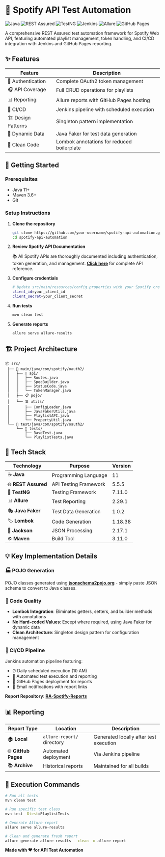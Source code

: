 # 🎵 Spotify API Test Automation

![Java](https://img.shields.io/badge/Java-11-orange?style=flat-square&logo=java)
![REST Assured](https://img.shields.io/badge/REST%20Assured-5.5.5-green?style=flat-square)
![TestNG](https://img.shields.io/badge/TestNG-7.11.0-blue?style=flat-square)
![Jenkins](https://img.shields.io/badge/Jenkins-CI%2FCD-blue?style=flat-square&logo=jenkins)
![Allure](https://img.shields.io/badge/Allure-Reports-yellow?style=flat-square)
![GitHub Pages](https://img.shields.io/badge/GitHub%20Pages-Hosting-purple?style=flat-square&logo=github)

A comprehensive REST Assured test automation framework for Spotify Web API, featuring automated playlist management, token handling, and CI/CD integration with Jenkins and GitHub Pages reporting.

## ✨ Features

| Feature | Description |
|---------|-------------|
| 🔐 Authentication | Complete OAuth2 token management |
| 🎧 API Coverage | Full CRUD operations for playlists |
| 📊 Reporting | Allure reports with GitHub Pages hosting |
| 🚀 CI/CD | Jenkins pipeline with scheduled execution |
| 🏗️ Design Patterns | Singleton pattern implementation |
| 🎲 Dynamic Data | Java Faker for test data generation |
| 🧹 Clean Code | Lombok annotations for reduced boilerplate |

## 🚀 Getting Started

### Prerequisites
- Java 11+
- Maven 3.6+
- Git

### Setup Instructions

1. **Clone the repository**
   ```bash
   git clone https://github.com/your-username/spotify-api-automation.git
   cd spotify-api-automation
   ```

2. **Review Spotify API Documentation**
   
   📚 All Spotify APIs are thoroughly documented including authentication, token generation, and management. [**Click here**](https://developer.spotify.com/documentation/web-api) for complete API reference.

3. **Configure credentials**
   ```bash
   # Update src/main/resources/config.properties with your Spotify credentials
   client_id=your_client_id
   client_secret=your_client_secret
   ```

4. **Run tests**
   ```bash
   mvn clean test
   ```

5. **Generate reports**
   ```bash
   allure serve allure-results
   ```

## 🏗️ Project Architecture

```
📦 src/
 ├── 📂 main/java/com/spotify/oauth2/
 │   ├── 🔌 api/
 │   │   ├── Routes.java
 │   │   ├── SpecBuilder.java
 │   │   ├── StatusCode.java
 │   │   └── TokenManager.java
 │   ├── 📋 pojo/
 │   └── 🛠️ utils/
 │       ├── ConfigLoader.java
 │       ├── JavaFakerUtils.java
 │       ├── PlaylistAPI.java
 │       └── PropertyUtil.java
 └── 📂 test/java/com/spotify/oauth2/
     └── 🧪 tests/
         ├── BaseTest.java
         └── PlaylistTests.java
```

## 🔧 Tech Stack

| Technology | Purpose | Version |
|------------|---------|---------|
| ☕ **Java** | Programming Language | 11 |
| 🌐 **REST Assured** | API Testing Framework | 5.5.5 |
| 🧪 **TestNG** | Testing Framework | 7.11.0 |
| 📊 **Allure** | Test Reporting | 2.29.1 |
| 🎭 **Java Faker** | Test Data Generation | 1.0.2 |
| 🏷️ **Lombok** | Code Generation | 1.18.38 |
| 🔧 **Jackson** | JSON Processing | 2.17.1 |
| ⚙️ **Maven** | Build Tool | 3.11.0 |

## 💡 Key Implementation Details

### 🏭 POJO Generation
POJO classes generated using [**jsonschema2pojo.org**](https://www.jsonschema2pojo.org/) - simply paste JSON schema to convert to Java classes.

### 🧹 Code Quality
- **Lombok Integration**: Eliminates getters, setters, and builder methods with annotations
- **No Hard-coded Values**: Except where required, using Java Faker for dynamic data
- **Clean Architecture**: Singleton design pattern for configuration management

### 🚀 CI/CD Pipeline
Jenkins automation pipeline featuring:
- ⏰ Daily scheduled execution (10 AM)
- 🧪 Automated test execution and reporting
- 📄 GitHub Pages deployment for reports
- 📧 Email notifications with report links

**Report Repository**: [**RA-Spotify-Reports**](https://github.com/SDET-Pearhamesh/RA-Spotify-Reports)

## 📊 Reporting

| Report Type | Location | Description |
|-------------|----------|-------------|
| 🏠 **Local** | `allure-report/` directory | Generated locally after test execution |
| 🌐 **GitHub Pages** | Automated deployment | Via Jenkins pipeline |
| 📚 **Archive** | Historical reports | Maintained for all builds |

## 🚀 Execution Commands

```bash
# Run all tests
mvn clean test

# Run specific test class
mvn test -Dtest=PlaylistTests

# Generate Allure report
allure serve allure-results

# Clean and generate fresh report
allure generate allure-results --clean -o allure-report
```

**Made with ❤️ for API Test Automation**
